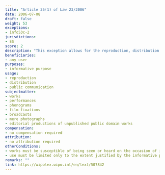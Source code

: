 ```yaml
---
title: "Article 35(1) of Law 23/2006"
date: 2006-07-08
draft: false
weight: 53
exceptions:
- info53c-2
jurisdictions:
- ES
score: 2
description: "This exception allows for the reproduction, distribution and public communication of works susceptible of being seen or heard on the occasion of information on current events, only to the extent justified by the informative purpose." 
beneficiaries:
- any user
purposes: 
- informative purpose
usage:
- reproduction
- distribution
- public communication
subjectmatter:
- works
- performances
- phonograms
- film fixations
- broadcasts
- mere photographs
- editorial productions of unpublished public domain works 
compensation:
- no compensation required
attribution: 
- no attribution required
otherConditions: 
- works must be susceptible of being seen or heard on the occasion of information on current events
- use must be limited only to the extent justified by the informative purpose
remarks: ""
link: https://wipolex.wipo.int/en/text/507842
---
```

